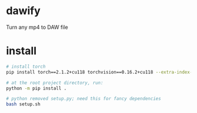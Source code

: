 # dawify
Turn any mp4 to DAW file

# install
```bash
# install torch
pip install torch==2.1.2+cu118 torchvision==0.16.2+cu118 --extra-index-url https://download.pytorch.org/whl/cu118

# at the root project directory, run:
python -m pip install .

# python removed setup.py; need this for fancy dependencies
bash setup.sh
```